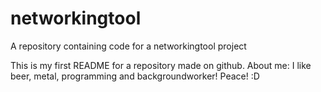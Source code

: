 # networkingtool
A repository containing code for a networkingtool project

This is my first README for a repository made on github.
About me: I like beer, metal, programming and backgroundworker! Peace! :D
